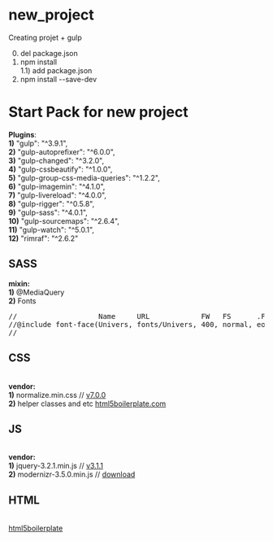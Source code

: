 # new_project
Creating projet + gulp <br>

0) del package.json <br>
1) npm install <br>
  1.1) add package.json <br>
2) npm install --save-dev <br>

<h1>Start Pack for new project</h1>

<strong>Plugins</strong>: <br>
   <strong> 1)</strong>  "gulp": "^3.9.1", <br>
   <strong> 2)</strong>  "gulp-autoprefixer": "^6.0.0", <br>
   <strong> 3)</strong>  "gulp-changed": "^3.2.0", <br>
   <strong> 4)</strong>  "gulp-cssbeautify": "^1.0.0", <br>
   <strong> 5)</strong>  "gulp-group-css-media-queries": "^1.2.2", <br>
   <strong> 6)</strong>  "gulp-imagemin": "^4.1.0", <br>
   <strong> 7)</strong>  "gulp-livereload": "^4.0.0", <br>
   <strong> 8)</strong>  "gulp-rigger": "^0.5.8", <br>
   <strong> 9)</strong>  "gulp-sass": "^4.0.1", <br>
   <strong> 10)</strong> "gulp-sourcemaps": "^2.6.4", <br>
   <strong> 11)</strong> "gulp-watch": "^5.0.1", <br>
   <strong> 12)</strong> "rimraf": "^2.6.2" <br>


<h2>SASS</h2>
<strong>mixin:</strong><br>
 <strong>1)</strong> @MediaQuery <br>
 <strong>2)</strong> Fonts<br>
<pre>
//                   Name     URL            FW   FS      .FF
//@include font-face(Univers, fonts/Univers, 400, normal, eot otf svg woff woff2);)
//
</pre>
 <h2>CSS</h2> </br>
    <strong>vendor:</strong> <br>
    <strong>1)</strong> normalize.min.css // <a href="http://github.com/necolas/normalize.css" target="_blank">v7.0.0</a> <br>
    <strong>2)</strong> helper classes and etc <a href="https://html5boilerplate.com/">html5boilerplate.com</a> <br>
    
 <h2>JS</h2> </br>
    <strong>vendor:</strong> <br>
    <strong>1)</strong>  jquery-3.2.1.min.js     // <a href="https://code.jquery.com/jquery-3.3.1.min.js" target="_blank">v3.1.1</a>  <br>
    <strong>2)</strong>  modernizr-3.5.0.min.js  // <a href="https://modernizr.com/download?setclasses" target="_blank">download</a> <br>
    
<h2>HTML</h2> </br>
<a href="https://html5boilerplate.com/" target="_blank">html5boilerplate</a>

